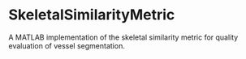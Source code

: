 # SkeletalSimilarityMetric
A MATLAB implementation of the skeletal similarity metric for quality evaluation of vessel segmentation.
